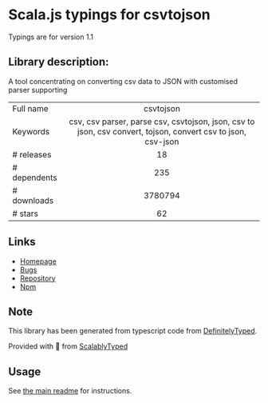 
# Scala.js typings for csvtojson

Typings are for version 1.1

## Library description:
A tool concentrating on converting csv data to JSON with customised parser supporting

|                    |                 |
| ------------------ | :-------------: |
| Full name          | csvtojson |
| Keywords           | csv, csv parser, parse csv, csvtojson, json, csv to json, csv convert, tojson, convert csv to json, csv-json |
| # releases         | 18 |
| # dependents       | 235 |
| # downloads        | 3780794 |
| # stars            | 62 |

## Links
- [Homepage](https://github.com/Keyang/node-csvtojson)
- [Bugs](https://github.com/Keyang/node-csvtojson/issues)
- [Repository](https://github.com/Keyang/node-csvtojson)
- [Npm](https://www.npmjs.com/package/csvtojson)
    


## Note
This library has been generated from typescript code from [DefinitelyTyped](https://definitelytyped.org).

Provided with :purple_heart: from [ScalablyTyped](https://github.com/oyvindberg/ScalablyTyped)

## Usage
See [the main readme](../../readme.md) for instructions.


